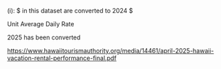 (i): $ in this dataset are converted to 2024 $

Unit Average Daily Rate

2025 has been converted

https://www.hawaiitourismauthority.org/media/14461/april-2025-hawaii-vacation-rental-performance-final.pdf